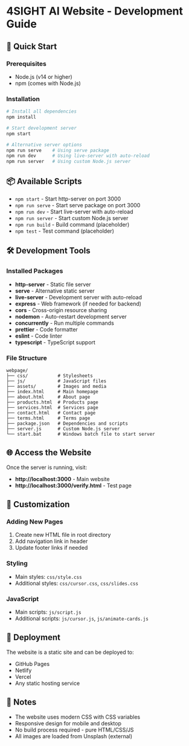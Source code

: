 # 4SIGHT AI Website - Development Guide

## 🚀 Quick Start

### Prerequisites
- Node.js (v14 or higher)
- npm (comes with Node.js)

### Installation
```bash
# Install all dependencies
npm install

# Start development server
npm start

# Alternative server options
npm run serve    # Using serve package
npm run dev      # Using live-server with auto-reload
npm run server   # Using custom Node.js server
```

## 📦 Available Scripts

- `npm start` - Start http-server on port 3000
- `npm run serve` - Start serve package on port 3000
- `npm run dev` - Start live-server with auto-reload
- `npm run server` - Start custom Node.js server
- `npm run build` - Build command (placeholder)
- `npm test` - Test command (placeholder)

## 🛠️ Development Tools

### Installed Packages
- **http-server** - Static file server
- **serve** - Alternative static server
- **live-server** - Development server with auto-reload
- **express** - Web framework (if needed for backend)
- **cors** - Cross-origin resource sharing
- **nodemon** - Auto-restart development server
- **concurrently** - Run multiple commands
- **prettier** - Code formatter
- **eslint** - Code linter
- **typescript** - TypeScript support

### File Structure
```
webpage/
├── css/           # Stylesheets
├── js/            # JavaScript files
├── assets/        # Images and media
├── index.html     # Main homepage
├── about.html     # About page
├── products.html  # Products page
├── services.html  # Services page
├── contact.html   # Contact page
├── terms.html     # Terms page
├── package.json   # Dependencies and scripts
├── server.js      # Custom Node.js server
└── start.bat      # Windows batch file to start server
```

## 🌐 Access the Website

Once the server is running, visit:
- **http://localhost:3000** - Main website
- **http://localhost:3000/verify.html** - Test page

## 🔧 Customization

### Adding New Pages
1. Create new HTML file in root directory
2. Add navigation link in header
3. Update footer links if needed

### Styling
- Main styles: `css/style.css`
- Additional styles: `css/cursor.css`, `css/slides.css`

### JavaScript
- Main scripts: `js/script.js`
- Additional scripts: `js/cursor.js`, `js/animate-cards.js`

## 🚀 Deployment

The website is a static site and can be deployed to:
- GitHub Pages
- Netlify
- Vercel
- Any static hosting service

## 📝 Notes

- The website uses modern CSS with CSS variables
- Responsive design for mobile and desktop
- No build process required - pure HTML/CSS/JS
- All images are loaded from Unsplash (external)



